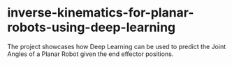# inverse-kinematics-for-planar-robots-using-deep-learning
The project showcases how Deep Learning can be used to predict the Joint Angles of a Planar Robot given the end effector positions.
